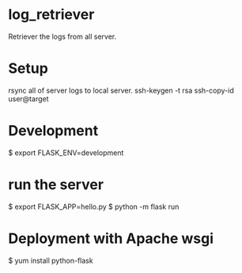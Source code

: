 # log_retriever
Retriever the logs from all server.

# Setup
rsync all of server logs to local server.
ssh-keygen -t rsa
ssh-copy-id user@target

# Development
$ export FLASK_ENV=development

# run the server
$ export FLASK_APP=hello.py
$ python -m flask run

# Deployment with Apache wsgi
$ yum install python-flask

